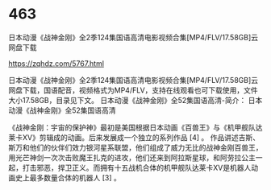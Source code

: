 # 463
日本动漫《战神金刚》全2季124集国语高清电影视频合集[MP4/FLV/17.58GB]云网盘下载

https://zqhdz.com/5767.html

日本动漫《战神金刚》全2季124集国语高清电影视频合集[MP4/FLV/17.58GB]云网盘下载，国语配音，视频格式为MP4/FLV，支持在线观看也可下载使用，文件大小17.58GB，目录见下文。
日本动漫《战神金刚》全52集国语高清-简介：
日本动漫《战神金刚》全52集国语高清

《战神金刚：宇宙的保护神》最初是美国根据日本动画《百兽王》与《机甲舰队达莱卡XV》剪辑成的动画。后来发展成一个独立的系列作品 [4]  。
作品讲述吉斯、斯万和他们的伙伴们效力银河星系联盟，他们组成了威力无比的战神金刚百兽王，用光芒神剑一次次击败魔王扎克的进攻，他们还来到阿拉斯星球，和阿劳拉公主一起，打击邪恶，捍卫正义。而拥有十五战机合体的机甲舰队达莱卡XV是机器人动画史上最多数量合体的机器人 [3]  。
